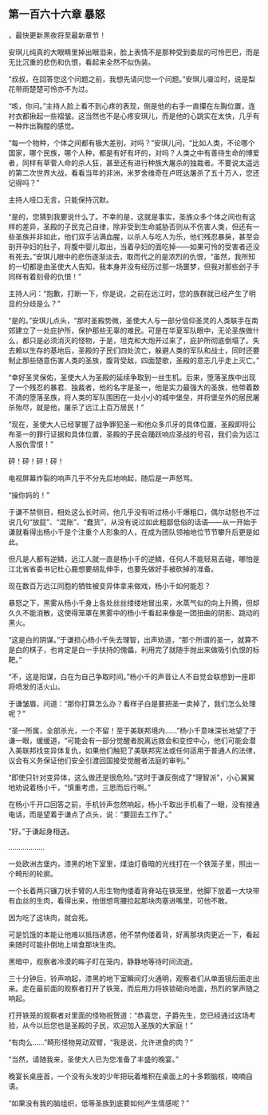 ## 第一百六十六章 暴怒
，最快更新黑夜将至最新章节！

安琪儿纯真的大眼睛里掉出眼泪来，脸上表情不是那种受到委屈的可怜巴巴，而是无比沉重的悲伤和仇恨，看起来全然不似伪装。

“叔叔，在回答您这个问题之前，我想先请问您一个问题。”安琪儿啜泣时，说是梨花带雨楚楚可怜亦不为过。

“咳，你问。”主持人脸上看不到心疼的表现，倒是他的右手一直攥在左胸位置，连衬衣都揪起一些褶皱。这当然也不是心疼安琪儿，而是他的心跳实在太快，几乎有一种炸出胸膛的感觉。

“每一个物种，个体之间都有极大差别，对吗？”安琪儿问，“比如人类，不论哪个国家，哪个民族，哪个人种，都是有好有坏的，对吗？人类之中有善待生命的博爱者，同样有草菅人命的杀人狂，甚至还有进行种族大屠杀的独裁者。不要说太遥远的第二次世界大战，看看当年的非洲，米罗舍维奇在卢旺达屠杀了五十万人，您还记得吗？”

主持人哑口无言，只能保持沉默。

“是的，您猜到我要说什么了。不幸的是，这就是事实，圣族众多个体之间也有这样的差异，圣殿的子民克己自律，除非受到生命威胁否则从不伤害人类，但还有一些圣族并非如此，他们双手沾满血腥，以杀人与吃人为乐，他们残忍暴戾，甚至会剖开孕妇的肚子，将腹中婴儿取出，当着孕妇的面吃掉――如果可怜的受害者还没有死去。”安琪儿眼中的悲伤逐渐淡去，取而代之的是浓烈的仇恨，“虽然，我所知的一切都是由圣使大人告知，我本身并没有经历过那一场噩梦，但我对那些刽子手同样有着刻骨的仇恨！”

主持人问：“抱歉，打断一下，你是说，之前在远江时，您的族群就已经产生了明显的分歧是么？”

“是的。”安琪儿点头，“那时圣殿势微，圣使大人与一部分信仰圣灵的人类联手在南郊建立了一处庇护所，保护那些无辜的难民。可是在华夏军队眼中，无论圣族做什么，都只是必须消灭的怪物，于是，坦克和大炮开过来了，庇护所彻底倒塌了。失去赖以生存的基地后，圣殿的子民们四处流亡，躲避人类的军队和战士，同时还要制止那些随意伤害人类的圣族，腹背受敌，四面楚歌，圣殿的意志几乎走上灭亡。”

“幸好圣灵保佑，圣使大人为圣殿的延续争取到一丝生机。后来，堕落圣族中出现了一个残忍的暴君、独裁者，他的名字是圣一，他是实力最强大的圣族，他带着数不清的堕落圣族，将人类的军队围困在一处小小的城中堡垒，并将堡垒外的居民屠杀殆尽，就是他，屠杀了远江上百万居民！”

“现在，圣使大人已经掌握了战争罪犯圣一和他众多爪牙的具体位置，圣殿即将公布圣一的罪行证据和具体位置，圣殿的子民会踊跃响应圣战的号召，我们会为远江人报仇雪恨！”

砰！砰！砰！砰！

电视屏幕炸裂的响声几乎不分先后地响起，随后是一声怒骂。

“操你妈的！”

于谦不禁侧目，相处这么长时间，他几乎没有听过杨小千爆粗口，偶尔动怒也不过说几句“放屁”、“混账”、“蠢货”，从没有说过如此粗鄙低俗的话语――从一开始于谦就看得出杨小千是个注重个人形象的人，在成为团队领袖地位节节攀升后更是如此。

但凡是人都有逆鳞，远江人就一直是杨小千的逆鳞，任何人不能轻易去碰，哪怕是江北省省委书记杜心鹿想要胡乱伸手，也要先做好手被砍掉的准备。

现在数百万远江同胞的牺牲被变异体拿来做戏，杨小千如何能忍？

暴怒之下，黑雾从杨小千身上各处丝丝缕缕地冒出来，水蒸气似的向上升腾，但却久久不能消散，这使得笼罩在黑雾中的杨小千看起来像是一团扭曲的阴影、跳动的黑火。

“这是白的阴谋。”于谦担心杨小千失去理智，出声劝道，“那个所谓的圣一，就算不是白的棋子，也肯定是白一手扶持的傀儡，利用完了就随手抛出来做吸引仇恨的标靶。”

“不，这是阳谋，白在为自己争取时间。”杨小千的声音让人不自觉会联想到一座即将喷发的活火山。

于谦皱眉，问道：“那你打算怎么办？看样子白是要把圣一卖掉了，我们怎么处理呢？”

“圣一所属，全部杀光，一个不留！至于美联邦境内……”杨小千意味深长地望了于谦一眼，缓缓道，“可能会有一部分觉醒者脱离远救会和变控中心，他们可能会潜入美联邦找变异体复仇，如果他们触犯了美联邦宪法或任何适用于普通人的法律，议会有义务保证他们安全引渡回国接受觉醒者法庭的审判。”

“即使只针对变异体，这么做还是很危险。”这时于谦反倒成了“理智派”，小心翼翼地劝说着杨小千，“慎重考虑，三思而后行啊。”

在杨小千开口回答之前，手机铃声忽然响起，杨小千取出手机看了一眼，没有接通电话，而是望着于谦点了点头，说：“要回去工作了。”

“好。”于谦起身相送。

………………

一处欧洲古堡内，漆黑的地下室里，煤油灯昏暗的光线打在一个铁笼子里，照出一个畸形的轮廓。

一个长着两只镰刀状手臂的人形生物佝偻着背脊站在铁笼里，他脚下放着一大块带有血丝的生肉，看得出来，他很想弯腰捡起那块肉塞进嘴里，可他不敢。

因为吃了这块肉，就会死。

可是饥饿的本能让他难以抵挡诱惑，他不禁佝偻着背，好离那块肉更近一下，看起来随时可能扑倒地上啃食那块生肉。

黑暗中，观察者冷漠的眸子盯在笼内，静静地等待时间流逝。

三十分钟后，铃声响起，漆黑的地下室瞬间灯火通明，观察者们从单面镜后面走出来。走在最前面的观察者打开了铁笼，而后用力将铁锁砸向地面，热烈的掌声随之响起。

打开铁笼的观察者对里面的怪物祝贺道：“恭喜您，子爵先生，您已经通过这场考验，从今以后您也是圣殿的子民，欢迎加入圣族的大家庭！”

“有肉么……”畸形怪物晃动双臂，“我是说，允许进食的肉？”

“当然，请随我来，圣使大人已为您准备了丰盛的晚宴。”

晚宴长桌座首，一个没有头发的少年把玩着堆积在桌面上的十多颗脑核，喃喃自语。

“如果没有我的脑组织，低等圣族到底要如何产生情感呢？”

